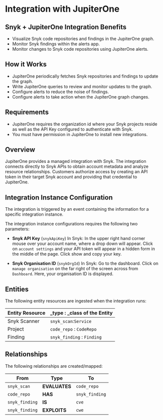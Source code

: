 # Integration with JupiterOne

## Snyk + JupiterOne Integration Benefits

- Visualize Snyk code repositories and findings in the JupiterOne graph.
- Monitor Snyk findings within the alerts app.
- Monitor changes to Snyk code repositories using JupiterOne
  alerts.

## How it Works

- JupiterOne periodically fetches Snyk repositories and findings to update the graph.
- Write JupiterOne queries to review and monitor updates to the graph.
- Configure alerts to reduce the noise of findings.
- Configure alerts to take action when the JupiterOne graph changes.

## Requirements

- JupiterOne requires the organization id where your Snyk projects reside as well as the 
API Key configured to authenticate with Snyk.
- You must have permission in JupiterOne to install new integrations.

## Overview

JupiterOne provides a managed integration with Snyk. The integration connects
directly to Snyk APIs to obtain account metadata and analyze resource
relationships. Customers authorize access by creating an API token in their
target Snyk account and providing that credential to JupiterOne.

## Integration Instance Configuration

The integration is triggered by an event containing the information for a
specific integration instance.

The integration instance configurations requires the following two parameters:

- **Snyk API Key** (`snykApiKey`) In Snyk: In the upper right hand corner mouse
  over your account name, where a drop down will appear. Click on
  `account settings` and your API token will appear in a hidden form in the
  middle of the page. Click show and copy your key.

- **Snyk Organisation ID** (`snykOrgId`) In Snyk: Go to the dashboard. Click on
  `manage organisation` on the far right of the screen across from `Dashboard`.
  Here, your organisation ID is displayed.

## Entities

The following entity resources are ingested when the integration runs:

| Entity Resource | \_type : \_class of the Entity |
| --------------- | ------------------------------ |
| Snyk Scanner    | `snyk_scan`:`Service`          |
| Project         | `code_repo` : `CodeRepo`       |
| Finding         | `snyk_finding` : `Finding`     |

## Relationships

The following relationships are created/mapped:

| From           | Type          | To             |
| -------------- | ------------- | -------------- |
| `snyk_scan`    | **EVALUATES** | `code_repo`    |
| `code_repo`    | **HAS**       | `snyk_finding` |
| `snyk_finding` | **IS**        | `cve`          |
| `snyk_finding` | **EXPLOITS**  | `cwe`          |
